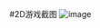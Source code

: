 #2D游戏截图
![image](http://cn.bing.com/images/search?q=%E6%B0%B4%E6%9E%9C%E5%BF%8D%E8%80%85&view=detailv2&&id=5FF14FAD9C4FE620D942DC0E0CC4A59FB465679E&selectedIndex=62&ccid=W%2fz%2f2L1U&simid=608014868626475044&thid=OIP.M5bfcffd8bd5444a9b1568f0a74d1c451o0&ajaxhist=0)
